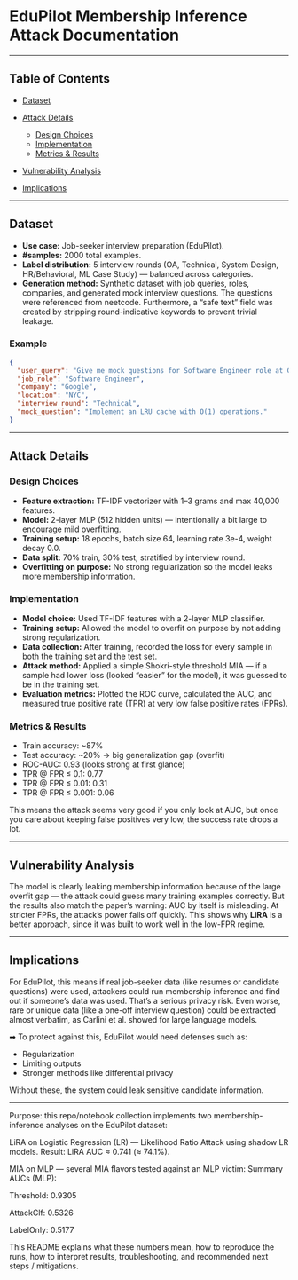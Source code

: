 # EduPilot Membership Inference Attack Documentation

---

## Table of Contents

* [Dataset](#dataset)
* [Attack Details](#attack-details)

  * [Design Choices](#design-choices)
  * [Implementation](#implementation)
  * [Metrics & Results](#metrics--results)
* [Vulnerability Analysis](#vulnerability-analysis)
* [Implications](#implications)

---

## Dataset

* **Use case:** Job-seeker interview preparation (EduPilot).
* **#samples:** 2000 total examples.
* **Label distribution:** 5 interview rounds (OA, Technical, System Design, HR/Behavioral, ML Case Study) — balanced across categories.
* **Generation method:** Synthetic dataset with job queries, roles, companies, and generated mock interview questions. The questions were referenced from neetcode. Furthermore, a “safe text” field was created by stripping round-indicative keywords to prevent trivial leakage.

### Example

```json
{
  "user_query": "Give me mock questions for Software Engineer role at Google NYC",
  "job_role": "Software Engineer",
  "company": "Google",
  "location": "NYC",
  "interview_round": "Technical",
  "mock_question": "Implement an LRU cache with O(1) operations."
}
```

---

## Attack Details

### Design Choices

* **Feature extraction:** TF-IDF vectorizer with 1–3 grams and max 40,000 features.
* **Model:** 2-layer MLP (512 hidden units) — intentionally a bit large to encourage mild overfitting.
* **Training setup:** 18 epochs, batch size 64, learning rate 3e-4, weight decay 0.0.
* **Data split:** 70% train, 30% test, stratified by interview round.
* **Overfitting on purpose:** No strong regularization so the model leaks more membership information.

### Implementation

* **Model choice:** Used TF-IDF features with a 2-layer MLP classifier.
* **Training setup:** Allowed the model to overfit on purpose by not adding strong regularization.
* **Data collection:** After training, recorded the loss for every sample in both the training set and the test set.
* **Attack method:** Applied a simple Shokri-style threshold MIA — if a sample had lower loss (looked “easier” for the model), it was guessed to be in the training set.
* **Evaluation metrics:** Plotted the ROC curve, calculated the AUC, and measured true positive rate (TPR) at very low false positive rates (FPRs).

### Metrics & Results

* Train accuracy: \~87%
* Test accuracy: \~20% → big generalization gap (overfit)
* ROC-AUC: 0.93 (looks strong at first glance)
* TPR @ FPR ≤ 0.1: 0.77
* TPR @ FPR ≤ 0.01: 0.31
* TPR @ FPR ≤ 0.001: 0.06

 This means the attack seems very good if you only look at AUC, but once you care about keeping false positives very low, the success rate drops a lot.

---

## Vulnerability Analysis

The model is clearly leaking membership information because of the large overfit gap — the attack could guess many training examples correctly. But the results also match the paper’s warning: AUC by itself is misleading. At stricter FPRs, the attack’s power falls off quickly. This shows why **LiRA** is a better approach, since it was built to work well in the low-FPR regime.

---

## Implications

For EduPilot, this means if real job-seeker data (like resumes or candidate questions) were used, attackers could run membership inference and find out if someone’s data was used. That’s a serious privacy risk. Even worse, rare or unique data (like a one-off interview question) could be extracted almost verbatim, as Carlini et al. showed for large language models.

➡ To protect against this, EduPilot would need defenses such as:

* Regularization
* Limiting outputs
* Stronger methods like differential privacy

Without these, the system could leak sensitive candidate information.

---


Purpose: this repo/notebook collection implements two membership-inference analyses on the EduPilot dataset:

LiRA on Logistic Regression (LR) — Likelihood Ratio Attack using shadow LR models.
Result: LiRA AUC ≈ 0.741 (≈ 74.1%).

MIA on MLP — several MIA flavors tested against an MLP victim:
Summary AUCs (MLP):

Threshold: 0.9305

AttackClf: 0.5326

LabelOnly: 0.5177

This README explains what these numbers mean, how to reproduce the runs, how to interpret results, troubleshooting, and recommended next steps / mitigations.

